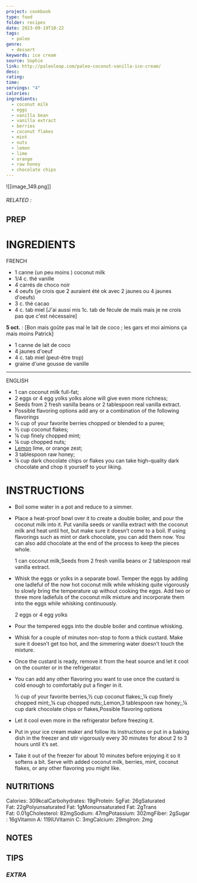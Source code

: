 ```yaml
---
project: cookbook
type: food
folder: recipes
date: 2023-09-19T10:22
tags:
  - paleo
genre:
  - dessert
keywords: ice cream
source: Sophie
link: http://paleoleap.com/paleo-coconut-vanilla-ice-cream/
desc: 
rating: 
time: 
servings: "4"
calories: 
ingredients:
  - coconut milk
  - eggs
  - vanilla bean
  - vanilla extract
  - berries
  - coconut flakes
  - mint
  - nuts
  - lemon
  - lime
  - orange
  - raw honey
  - chocolate chips
---
```


![[image_149.png]]
###### *RELATED* : 


## PREP


# INGREDIENTS


FRENCH

- 1 canne (un peu moins ) coconut milk
- 1/4 c. thé vanille
- 4 carrés de choco noir
- 4 oeufs (je crois que 2 auraient été ok avec 2 jaunes ou 4 jaunes d'oeufs)
- 3 c. thé cacao
- 4 c. tab miel
[J'ai aussi mis 1c. tab de fécule de maïs mais je ne crois pas que c'est nécessaire]

**5 oct.** : [Bon mais goûte pas mal le lait de coco ; les gars et moi aimions ça mais moins Patrick]
  
- 1 canne de lait de coco
- 4 jaunes d'oeuf
- 4 c. tab miel (peut-être trop)
- graine d'une gousse de vanille

---

ENGLISH

- 1 can coconut milk full-fat;
- 2 eggs or 4 egg yolks yolks alone will give even more richness;
- Seeds from 2 fresh vanilla beans or 2 tablespoon real vanilla extract.
- Possible flavoring options add any or a combination of the following flavorings
- ½ cup of your favorite berries chopped or blended to a puree;
- ½ cup coconut flakes;
- ¼ cup finely chopped mint;
- ¼ cup chopped nuts;
- [Lemon](https://www.target.com/p/lemon-each/-/A-15013629?aflt=plt#lnk=sametab) lime, or orange zest;
- 3 tablespoon raw honey;
- ¼ cup dark chocolate chips or flakes you can take high-quality dark chocolate and chop it yourself to your liking.



# INSTRUCTIONS

- Boil some water in a pot and reduce to a simmer.
    
- Place a heat-proof bowl over it to create a double boiler, and pour the coconut milk into it. Put vanilla seeds or vanilla extract with the coconut milk and heat until hot, but make sure it doesn’t come to a boil. If using flavorings such as mint or dark chocolate, you can add them now. You can also add chocolate at the end of the process to keep the pieces whole.
    
    1 can coconut milk,Seeds from 2 fresh vanilla beans or 2 tablespoon real vanilla extract.
    
- Whisk the eggs or yolks in a separate bowl. Temper the eggs by adding one ladleful of the now hot coconut milk while whisking quite vigorously to slowly bring the temperature up without cooking the eggs. Add two or three more ladlefuls of the coconut milk mixture and incorporate them into the eggs while whisking continuously.
    
    2 eggs or 4 egg yolks
    
- Pour the tempered eggs into the double boiler and continue whisking.
    
- Whisk for a couple of minutes non-stop to form a thick custard. Make sure it doesn’t get too hot, and the simmering water doesn’t touch the mixture.
    
- Once the custard is ready, remove it from the heat source and let it cool on the counter or in the refrigerator.
    
- You can add any other flavoring you want to use once the custard is cold enough to comfortably put a finger in it.
    
    ½ cup of your favorite berries,½ cup coconut flakes;,¼ cup finely chopped mint;,¼ cup chopped nuts;,Lemon,3 tablespoon raw honey;,¼ cup dark chocolate chips or flakes,Possible flavoring options
    
- Let it cool even more in the refrigerator before freezing it.
    
- Put in your ice cream maker and follow its instructions or put in a baking dish in the freezer and stir vigorously every 30 minutes for about 2 to 3 hours until it’s set.
    
- Take it out of the freezer for about 10 minutes before enjoying it so it softens a bit. Serve with added coconut milk, berries, mint, coconut flakes, or any other flavoring you might like.


## NUTRITIONS

Calories: 309kcalCarbohydrates: 19gProtein: 5gFat: 26gSaturated Fat: 22gPolyunsaturated Fat: 1gMonounsaturated Fat: 2gTrans Fat: 0.01gCholesterol: 82mgSodium: 47mgPotassium: 302mgFiber: 2gSugar: 16gVitamin A: 119IUVitamin C: 3mgCalcium: 29mgIron: 2mg


## NOTES



## TIPS



### *EXTRA*



